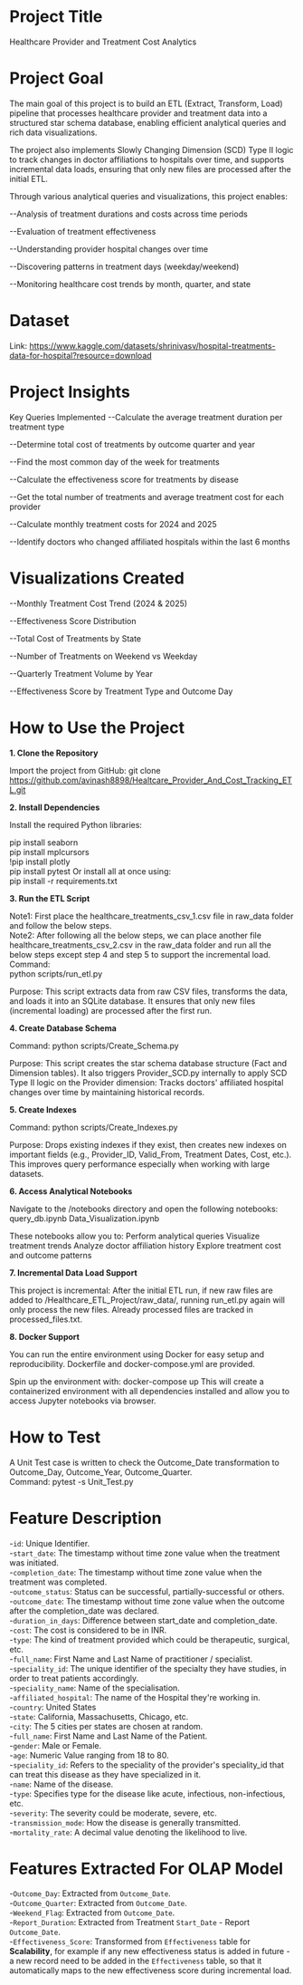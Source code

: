 # Project Title
Healthcare Provider and Treatment Cost Analytics

# Project Goal
The main goal of this project is to build an ETL (Extract, Transform, Load) pipeline that processes healthcare provider and treatment data into a structured star schema database, enabling efficient analytical queries and rich data visualizations.

The project also implements Slowly Changing Dimension (SCD) Type II logic to track changes in doctor affiliations to hospitals over time, and supports incremental data loads, ensuring that only new files are processed after the initial ETL.

Through various analytical queries and visualizations, this project enables:

--Analysis of treatment durations and costs across time periods

--Evaluation of treatment effectiveness

--Understanding provider hospital changes over time

--Discovering patterns in treatment days (weekday/weekend)

--Monitoring healthcare cost trends by month, quarter, and state

# Dataset  
Link: https://www.kaggle.com/datasets/shrinivasv/hospital-treatments-data-for-hospital?resource=download

# Project Insights
Key Queries Implemented
--Calculate the average treatment duration per treatment type

--Determine total cost of treatments by outcome quarter and year

--Find the most common day of the week for treatments

--Calculate the effectiveness score for treatments by disease

--Get the total number of treatments and average treatment cost for each provider

--Calculate monthly treatment costs for 2024 and 2025

--Identify doctors who changed affiliated hospitals within the last 6 months

# Visualizations Created
--Monthly Treatment Cost Trend (2024 & 2025)

--Effectiveness Score Distribution

--Total Cost of Treatments by State

--Number of Treatments on Weekend vs Weekday

--Quarterly Treatment Volume by Year

--Effectiveness Score by Treatment Type and Outcome Day

# How to Use the Project

**1. Clone the Repository**

Import the project from GitHub:
git clone https://github.com/avinash8898/Healtcare_Provider_And_Cost_Tracking_ETL.git

**2. Install Dependencies**

Install the required Python libraries:

pip install seaborn  
pip install mplcursors  
!pip install plotly  
pip install pytest
Or install all at once using:  
pip install -r requirements.txt

**3. Run the ETL Script** 
 
Note1: First place the healthcare_treatments_csv_1.csv file in raw_data folder and follow the below steps.  
Note2: After following all the below steps, we can place another file healthcare_treatments_csv_2.csv
in the raw_data folder and run all the below steps except step 4 and step 5 to support the incremental load.  
Command:  
python scripts/run_etl.py

Purpose:
This script extracts data from raw CSV files, transforms the data, and loads it into an SQLite database.
It ensures that only new files (incremental loading) are processed after the first run.

**4. Create Database Schema**

Command:
python scripts/Create_Schema.py

Purpose:
This script creates the star schema database structure (Fact and Dimension tables).
It also triggers Provider_SCD.py internally to apply SCD Type II logic on the Provider dimension:
Tracks doctors' affiliated hospital changes over time by maintaining historical records.

**5. Create Indexes**

Command:
python scripts/Create_Indexes.py

Purpose:
Drops existing indexes if they exist, then creates new indexes on important fields (e.g., Provider_ID, Valid_From, Treatment Dates, Cost, etc.).
This improves query performance especially when working with large datasets.

**6. Access Analytical Notebooks**

Navigate to the /notebooks directory and open the following notebooks:
query_db.ipynb
Data_Visualization.ipynb


These notebooks allow you to:
Perform analytical queries
Visualize treatment trends
Analyze doctor affiliation history
Explore treatment cost and outcome patterns

**7. Incremental Data Load Support**

This project is incremental:
After the initial ETL run, if new raw files are added to /Healthcare_ETL_Project/raw_data/, running run_etl.py again will only process the new files.
Already processed files are tracked in processed_files.txt.

**8. Docker Support**

You can run the entire environment using Docker for easy setup and reproducibility.
Dockerfile and docker-compose.yml are provided.

Spin up the environment with:
docker-compose up
This will create a containerized environment with all dependencies installed and allow you to access Jupyter notebooks via browser.

# How to Test
A Unit Test case is written to check the Outcome_Date transformation to Outcome_Day, Outcome_Year, Outcome_Quarter.  
Command: pytest -s Unit_Test.py

# Feature Description

-`id`: Unique Identifier.  
-`start_date`: The timestamp without time zone value when the treatment was initiated.  
-`completion_date`: The timestamp without time zone value when the treatment was completed.  
-`outcome_status`: Status can be successful, partially-successful or others.  
-`outcome_date`: The timestamp without time zone value when the outcome after the completion_date was declared.  
-`duration_in_days`: Difference between start_date and completion_date.  
-`cost`: The cost is considered to be in INR.  
-`type`: The kind of treatment provided which could be therapeutic, surgical, etc.  
-`full_name`: First Name and Last Name of practitioner / specialist.  
-`speciality_id`: The unique identifier of the specialty they have studies, in order to treat patients accordingly.  
-`speciality_name`: Name of the specialisation.  
-`affiliated_hospital`: The name of the Hospital they're working in.  
-`country`: United States  
-`state`: California, Massachusetts, Chicago, etc.  
-`city`: The 5 cities per states are chosen at random.  
-`full_name`: First Name and Last Name of the Patient.  
-`gender`: Male or Female.  
-`age`: Numeric Value ranging from 18 to 80.  
-`speciality_id`: Refers to the speciality of the provider's speciality_id that can treat this disease as they have specialized in it.  
-`name`: Name of the disease.  
-`type`: Specifies type for the disease like acute, infectious, non-infectious, etc.  
-`severity`: The severity could be moderate, severe, etc.  
-`transmission_mode`: How the disease is generally transmitted.  
-`mortality_rate`: A decimal value denoting the likelihood to live.  

# Features Extracted For OLAP Model

-`Outcome_Day`: Extracted from `Outcome_Date`.  
-`Outcome_Quarter`: Extracted from `Outcome_Date`.  
-`Weekend_Flag`: Extracted from `Outcome_Date`.  
-`Report_Duration`: Extracted from Treatment `Start_Date` - Report `Outcome_Date`.   
-`Effectiveness_Score`: Transformed from `Effectiveness` table for **Scalability**, for example if any new effectiveness status is added in future - a new record need to be added in the `Effectiveness` table, so that it automatically maps to the new effectiveness score during incremental load.